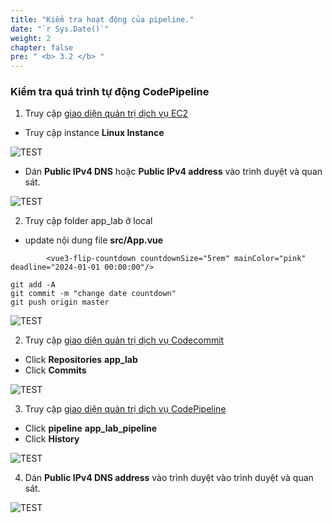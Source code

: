 ```yaml
---
title: "Kiểm tra hoạt động của pipeline."
date: "`r Sys.Date()`"
weight: 2
chapter: false
pre: " <b> 3.2 </b> "
---
```


### Kiểm tra quá trình tự động CodePipeline

1. Truy cập [giao diện quản trị dịch vụ EC2](https://ap-southeast-1.console.aws.amazon.com/ec2/home)

- Truy cập instance **Linux Instance**

![TEST](/images/3.createpipeline/007-createpipeline.png)

- Dán **Public IPv4 DNS** hoặc **Public IPv4 address** vào trình duyệt và quan sát.

![TEST](/images/3.createpipeline/008-createpipeline.png)


2. Truy cập folder app_lab ở local

- update nội dung file **src/App.vue**

```
        <vue3-flip-countdown countdownSize="5rem" mainColor="pink" deadline="2024-01-01 00:00:00"/>
```

```
git add -A
git commit -m "change date countdown"
git push origin master
```
![TEST](/images/3.createpipeline/009-createpipeline.png)

2. Truy cập [giao diện quản trị dịch vụ Codecommit](https://ap-southeast-1.console.aws.amazon.com/codesuite/codecommit/repositories)
- Click **Repositories** **app_lab**
- Click **Commits**

![TEST](/images/3.createpipeline/010-createpipeline.png)

3. Truy cập [giao diện quản trị dịch vụ CodePipeline](https://ap-southeast-1.console.aws.amazon.com/codesuite/codepipeline/pipelines)

- Click **pipeline** **app_lab_pipeline**
- Click **History**

![TEST](/images/3.createpipeline/011-createpipeline.png)

4. Dán **Public IPv4 DNS address** vào trình duyệt vào trình duyệt và quan sát.

![TEST](/images/3.createpipeline/012-createpipeline.png)